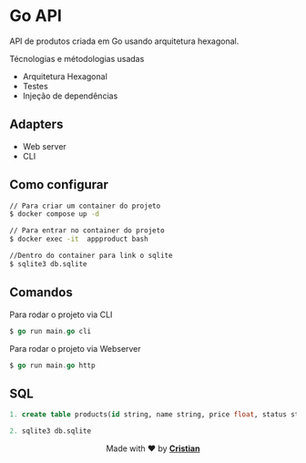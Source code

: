 # Go API

API de produtos criada em Go usando arquitetura hexagonal.

Técnologias e métodologias usadas

* Arquitetura Hexagonal
* Testes
* Injeção de dependências


## Adapters

* Web server
* CLI

## Como configurar

```bash
// Para criar um container do projeto
$ docker compose up -d

// Para entrar no container do projeto
$ docker exec -it  appproduct bash

//Dentro do container para link o sqlite
$ sqlite3 db.sqlite

```

## Comandos

Para rodar o projeto via CLI

```go
$ go run main.go cli
```

Para rodar o projeto via Webserver
```go
$ go run main.go http
```

## SQL

```sql
1. create table products(id string, name string, price float, status string);

2. sqlite3 db.sqlite
```

<p align="center">Made with ❤️ by <strong><a href="https://bento.me/cmsdev" target="blank" >Cristian</></p></strong>

